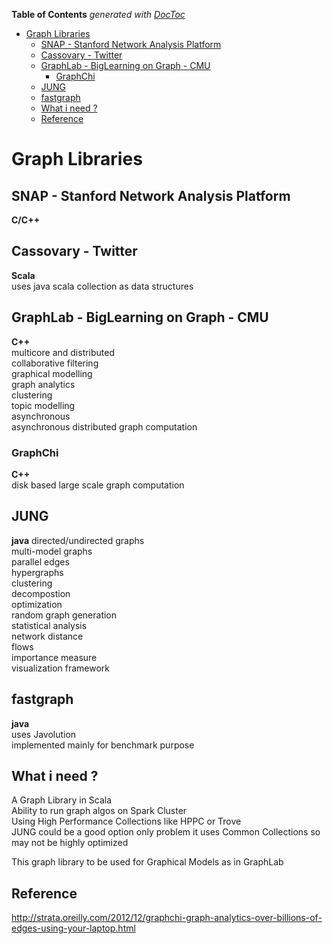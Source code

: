 **Table of Contents**  *generated with [DocToc](http://doctoc.herokuapp.com/)*

- [Graph Libraries](#graph-libraries)
	- [SNAP - Stanford Network Analysis Platform](#snap---stanford-network-analysis-platform)
	- [Cassovary - Twitter](#cassovary---twitter)
	- [GraphLab - BigLearning on Graph - CMU](#graphlab---biglearning-on-graph---cmu)
		- [GraphChi](#graphchi)
	- [JUNG](#jung)
	- [fastgraph](#fastgraph)
	- [What i need ?](#what-i-need-)
	- [Reference](#reference)

Graph Libraries
===============

SNAP - Stanford Network Analysis Platform
-----------------------------------------
__C/C++__

Cassovary - Twitter
-------------------
__Scala__  
uses java scala collection as data structures

GraphLab - BigLearning on Graph - CMU
-------------------------------------
__C++__  
multicore and distributed  
collaborative filtering  
graphical modelling  
graph analytics  
clustering  
topic modelling  
asynchronous  
asynchronous distributed graph computation  

### GraphChi
__C++__  
disk based large scale graph computation  

JUNG
----
__java__
directed/undirected graphs  
multi-model graphs  
parallel edges  
hypergraphs  
clustering  
decompostion  
optimization  
random graph generation  
statistical analysis  
network distance  
flows  
importance measure  
visualization framework  

fastgraph
---------
__java__  
uses Javolution  
implemented mainly for benchmark purpose  

What i need ?
-------------
A Graph Library in Scala  
Ability to run graph algos on Spark Cluster  
Using High Performance Collections like HPPC or Trove  
JUNG could be a good option only problem it uses Common Collections so may not be highly optimized  

This graph library to be used for Graphical Models as in GraphLab  

Reference
---------
http://strata.oreilly.com/2012/12/graphchi-graph-analytics-over-billions-of-edges-using-your-laptop.html  
